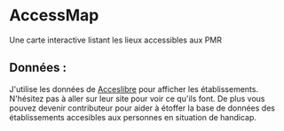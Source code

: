 # AccessMap
Une carte interactive listant les lieux accessibles aux PMR

## Données :

J'utilise les données de [Acceslibre](https://acceslibre.beta.gouv.fr/) pour afficher les établissements. N'hésitez pas à aller sur leur site pour voir ce qu'ils font. De plus vous pouvez devenir contributeur pour aider à étoffer la base de données des établissements accesibles aux personnes en situation de handicap.

